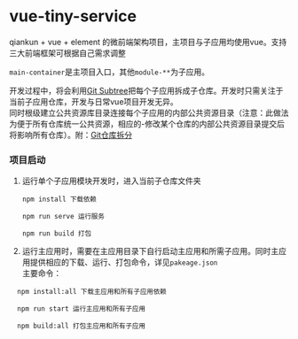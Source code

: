 # vue-tiny-service

qiankun + vue + element 的微前端架构项目，主项目与子应用均使用vue。支持三大前端框架可根据自己需求调整    

`main-container`是主项目入口，其他`module-**`为子应用。

开发过程中，将会利用[Git Subtree](https://segmentfault.com/a/1190000012002151?utm_source=tag-newest)把每个子应用拆成子仓库。开发时只需关注于当前子应用仓库，开发与日常vue项目开发无异。   
同时根级建立公共资源库目录连接每个子应用的内部公共资源目录（注意：此做法为便于所有仓库统一公共资源，相应的-修改某个仓库的内部公共资源目录提交后将影响所有仓库）。附：[Git仓库拆分](https://www.jianshu.com/p/3f5365e5cd6c)

### 项目启动

  1. 运行单个子应用模块开发时，进入当前子仓库文件夹   
     ``` 
     npm install 下载依赖

     npm run serve 运行服务

     npm run build 打包
     ``` 

  2. 运行主应用时，需要在主应用目录下自行启动主应用和所需子应用。同时主应用提供相应的下载、运行、打包命令，详见`pakeage.json`   
  主要命令：
  ```
    npm install:all 下载主应用和所有子应用依赖

    npm run start 运行主应用和所有子应用

    npm build:all 打包主应用和所有子应用

  ```
